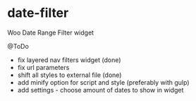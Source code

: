 # date-filter
Woo Date Range Filter widget


@ToDo

- fix layered nav filters widget (done)
- fix url parameters
- shift all styles to external file (done)
- add minify option for script and style (preferably with gulp)
- add settings - choose amount of dates to show in widget